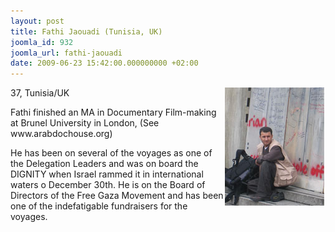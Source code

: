 ```yaml
---
layout: post
title: Fathi Jaouadi (Tunisia, UK)
joomla_id: 932
joomla_url: fathi-jaouadi
date: 2009-06-23 15:42:00.000000000 +02:00
---
```

<img style="float: right;" alt="Fathi" src="images/stories/passenger/Fathi.jpg" width="161" height="190" />37, Tunisia/UK
<p>Fathi finished an MA in Documentary Film-making at Brunel University in London, (See www.arabdochouse.org)</p>
<p>He has been on several of the voyages as one of the Delegation Leaders and was on board the DIGNITY when Israel rammed it in international waters o December 30th. He is on the Board of Directors of the Free Gaza Movement and has been one of the indefatigable fundraisers for the voyages.</p>
